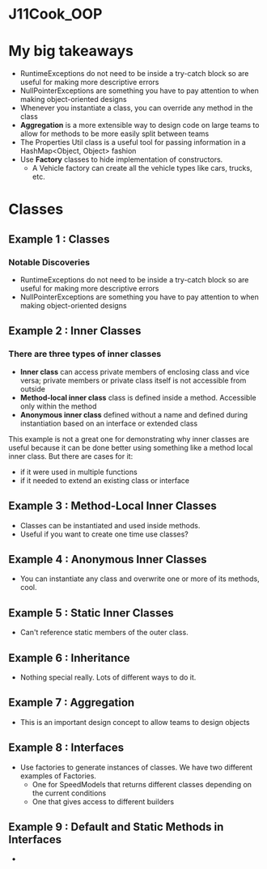 # J11Cook_OOP


# My big takeaways
- RuntimeExceptions do not need to be inside a try-catch block so are useful for making more descriptive errors
- NullPointerExceptions are something you have to pay attention to when making object-oriented designs
- Whenever you instantiate a class, you can override any method in the class
- **Aggregation** is a more extensible way to design code on large teams to allow for methods to be more easily split between teams
- The Properties Util class is a useful tool for passing information in a HashMap<Object, Object> fashion
- Use **Factory** classes to hide implementation of constructors.
	- A Vehicle factory can create all the vehicle types like cars, trucks, etc.


# Classes

## Example 1 : Classes

### Notable Discoveries
- RuntimeExceptions do not need to be inside a try-catch block so are useful for making more descriptive errors
- NullPointerExceptions are something you have to pay attention to when making object-oriented designs

## Example 2 : Inner Classes

### There are three types of inner classes
- **Inner class** can access private members of enclosing class and vice versa; private members or private class itself is not accessible from outside
- **Method-local inner class** class is defined inside a method. Accessible only within the method
- **Anonymous inner class** defined without a name and defined during instantiation based on an interface or extended class


This example is not a great one for demonstrating why inner classes are useful because it can be done better using something like a method local inner class. But there are cases for it:
- if it were used in multiple functions
- if it needed to extend an existing class or interface

## Example 3 : Method-Local Inner Classes
- Classes can be instantiated and used inside methods. 
- Useful if you want to create one time use classes?

## Example 4 : Anonymous Inner Classes
- You can instantiate any class and overwrite one or more of its methods, cool.


## Example 5 : Static Inner Classes
- Can't reference static members of the outer class.

## Example 6 : Inheritance
- Nothing special really. Lots of different ways to do it. 

## Example 7 : Aggregation
- This is an important design concept to allow teams to design objects 

## Example 8 : Interfaces
- Use factories to generate instances of classes. We have two different examples of Factories.
	- One for SpeedModels that returns different classes depending on the current conditions
	- One that gives access to different builders

## Example 9 : Default and Static Methods in Interfaces
-